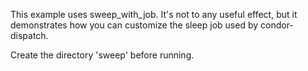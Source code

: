 This example uses sweep_with_job.  It's not to any useful effect, but it demonstrates how you can customize the sleep job used by condor-dispatch.

Create the directory 'sweep' before running.
